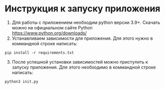 # Инструкция к запуску приложения

1. Для работы с приложением необходим python версии 3.9+. Скачать можно на официальном сайте Python https://www.python.org/downloads/
2. Устанавливаем зависимости для приложения. Для этого нужно в коммандной строке написать:
```
pip install -r requirements.txt
```
3. После успешной установки зависимостей можно приступить к запуску приложения. Для этого необходимо в коммандной строке написать:
```
python3 init.py
```
